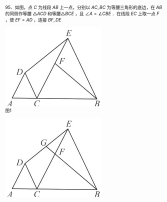 95．如图，点 $C$ 为线段 $A B$ 上一点，分别以 $A C , B C$ 为等腰三角形的底边，在 $A B$ 的同侧作等腰 $\triangle A C D$ 和等腰$\triangle B C E$ ，且 $\angle A = \angle C B E$ ．在线段 $E C$ 上取一点 $F$ ，使 $E F = A D$ ，连接 $B F , D E$

![](<../../qs_image_DB/专题1-2_一文吃透相似三角形12个模型·共14类题型（解析版）/055ad3036665e69838e5a9b4b632efee80c26141b2f9aa0f5e4587413b5f6450.jpg>)  
图1

![](<../../qs_image_DB/专题1-2_一文吃透相似三角形12个模型·共14类题型（解析版）/a6c408ffdbd172be16080b3cde29f00caea746efefd9273bb09e9f5951b7f664.jpg>)  
